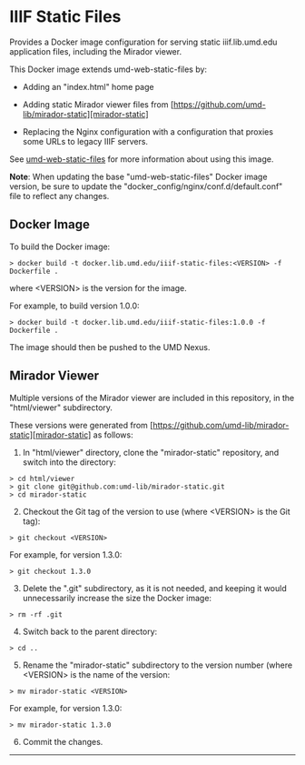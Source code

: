 # IIIF Static Files

Provides a Docker image configuration for serving static iiif.lib.umd.edu
application files, including the Mirador viewer.

This Docker image extends umd-web-static-files by:

* Adding an "index.html" home page

* Adding static Mirador viewer files from
[https://github.com/umd-lib/mirador-static][mirador-static]

* Replacing the Nginx configuration with a configuration that proxies some
URLs to legacy IIIF servers.

See [umd-web-static-files][umd-web-static-files] for more information about
using this image.

**Note**: When updating the base "umd-web-static-files" Docker image version,
be sure to update the "docker_config/nginx/conf.d/default.conf" file to reflect
any changes.

## Docker Image

To build the Docker image:

```
> docker build -t docker.lib.umd.edu/iiif-static-files:<VERSION> -f Dockerfile .
```

where \<VERSION> is the version for the image.

For example, to build version 1.0.0:

```
> docker build -t docker.lib.umd.edu/iiif-static-files:1.0.0 -f Dockerfile .
```

The image should then be pushed to the UMD Nexus.

## Mirador Viewer

Multiple versions of the Mirador viewer are included in this repository, in the
"html/viewer" subdirectory.

These versions were generated from
[https://github.com/umd-lib/mirador-static][mirador-static] as follows:

1) In "html/viewer" directory, clone the "mirador-static" repository, and
switch into the directory:

```
> cd html/viewer
> git clone git@github.com:umd-lib/mirador-static.git
> cd mirador-static
```

2) Checkout the Git tag of the version to use (where \<VERSION> is the Git tag):

```
> git checkout <VERSION>
```

For example, for version 1.3.0:

```
> git checkout 1.3.0
```

3) Delete the ".git" subdirectory, as it is not needed, and keeping it would
unnecessarily increase the size the Docker image:

```
> rm -rf .git
```

4) Switch back to the parent directory:

```
> cd ..
```

5) Rename the "mirador-static" subdirectory to the version number (where
\<VERSION> is the name of the version:

```
> mv mirador-static <VERSION>
```

For example, for version 1.3.0:

```
> mv mirador-static 1.3.0
```

6) Commit the changes.

---
[mirador-static]: https://github.com/umd-lib/mirador-static
[umd-web-static-files]: https://github.com/umd-lib/umd-web-static-files
